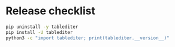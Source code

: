 # Release checklist

```bash
pip uninstall -y tablediter
pip install -U tablediter
python3 -c "import tablediter; print(tablediter.__version__)"
```
